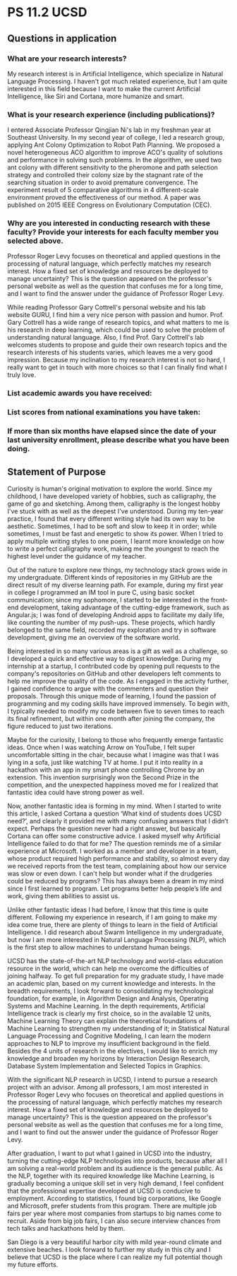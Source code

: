# PS 11.2 UCSD

## Questions in application

### What are your research interests?

My research interest is in Artificial Intelligence, which specialize in Natural Language Processing. I haven't got much related experience, but I am quite interested in this field because I want to make the current Artificial Intelligence, like Siri and Cortana, more humanize and smart.

### What is your research experience (including publications)?

I entered Associate Professor Qingjian Ni's lab in my freshman year at Southeast University. In my second year of college, I led a research group, applying Ant Colony Optimization to Robot Path Planning. We proposed a novel heterogeneous ACO algorithm to improve ACO's quality of solutions and performance in solving such problems. In the algorithm, we used two ant colony with different sensitivity to the pheromone and path selection strategy and controlled their colony size by the stagnant rate of the searching situation in order to avoid premature convergence. The experiment result of 5 comparative algorithms in 4 different-scale environment proved the effectiveness of our method. A paper was published on 2015 IEEE Congress on Evolutionary Computation (CEC).

### Why are you interested in conducting research with these faculty? Provide your interests for each faculty member you selected above.

Professor Roger Levy focuses on theoretical and applied questions in the processing of natural language, which perfectly matches my research interest. How a fixed set of knowledge and resources be deployed to manage uncertainty?  This is the question appeared on the professor's personal website as well as the question that confuses me for a long time, and I want to find the answer under the guidance of Professor Roger Levy.

While reading Professor Gary Cottrell's personal website and his lab website GURU, I find him a very nice person with passion and humor. Prof. Gary Cottrell has a wide range of research topics, and what matters to me is his research in deep learning, which could be used to solve the problem of understanding natural language. Also, I find Prof. Gary Cottrell's lab welcomes students to propose and guide their own research topics and the research interests of his students varies, which leaves me a very good impression. Because my inclination to my research interest is not so hard, I really want to get in touch with more choices so that I can finally find what I truly love.

### List academic awards you have received:

### List scores from national examinations you have taken:

### If more than six months have elapsed since the date of your last university enrollment, please describe what you have been doing.

## Statement of Purpose

Curiosity is human's original motivation to explore the world. Since my childhood, I have developed variety of hobbies, such as calligraphy, the game of go and sketching. Among them, calligraphy is the longest hobby I've stuck with as well as the deepest I've understood. During my ten-year practice, I found that every different writing style had its own way to be aesthetic. Sometimes, I had to be soft and slow to keep it in order; while sometimes, I must be fast and energetic to show its power. When I tried to apply multiple writing styles to one poem, I learnt more knowledge on how to write a perfect calligraphy work, making me the youngest to reach the highest level under the guidance of my teacher.

Out of the nature to explore new things, my technology stack grows wide in my undergraduate. Different kinds of repositories in my GitHub are the direct result of my diverse learning path. For example, during my first year in college I programmed an IM tool in pure C, using basic socket communication; since my sophomore, I started to be interested in the front-end development, taking advantage of the cutting-edge framework, such as Angular.js; I was fond of developing Android apps to facilitate my daily life, like counting the number of my push-ups. These projects, which hardly belonged to the same field, recorded my exploration and try in software development, giving me an overview of the software world.

Being interested in so many various areas is a gift as well as a challenge, so I developed a quick and effective way to digest knowledge. During my internship at a startup, I contributed code by opening pull requests to the company's repositories on GitHub and other developers left comments to help me improve the quality of the code. As I engaged in the activity further, I gained confidence to argue with the commenters and question their proposals. Through this unique mode of learning, I found the passion of programming and my coding skills have improved immensely. To begin with, I typically needed to modify my code between five to seven times to reach its final refinement, but within one month after joining the company, the figure reduced to just two iterations.

Maybe for the curiosity, I belong to those who frequently emerge fantastic ideas. Once when I was watching Arrow on YouTube, I felt super uncomfortable sitting in the chair, because what I imagine was that I was lying in a sofa, just like watching TV at home. I put it into reality in a hackathon with an app in my smart phone controlling Chrome by an extension. This invention surprisingly won the Second Prize in the competition, and the unexpected happiness moved me for I realized that fantastic idea could have strong power as well.

Now, another fantastic idea is forming in my mind. When I started to write this article, I asked Cortana a question ‘What kind of students does UCSD need?’, and clearly it provided me with many confusing answers that I didn’t expect. Perhaps the question never had a right answer, but basically Cortana can offer some constructive advice. I asked myself why Artificial Intelligence failed to do that for me? The question reminds me of a similar experience at Microsoft. I worked as a member and developer in a team, whose product required high performance and stability, so almost every day we received reports from the test team, complaining about how our service was slow or even down. I can't help but wonder what if the drudgeries could be reduced by programs? This has always been a dream in my mind since I first learned to program. Let programs better help people’s life and work, giving them abilities to assist us.

Unlike other fantastic ideas I had before, I know that this time is quite different. Following my experience in research, if I am going to make my idea come true, there are plenty of things to learn in the field of Artificial Intelligence. I did research about Swarm Intelligence in my undergraduate, but now I am more interested in Natural Language Processing (NLP), which is the first step to allow machines to understand human beings.

UCSD has the state-of-the-art NLP technology and world-class education resource in the world, which can help me overcome the difficulties of joining halfway. To get full preparation for my graduate study, I have made an academic plan, based on my current knowledge and interests. In the breadth requirements, I look forward to consolidating my technological foundation, for example, in Algorithm Design and Analysis, Operating Systems and Machine Learning. In the depth requirements, Artificial Intelligence track is clearly my first choice, so in the available 12 units, Machine Learning Theory can explain the theoretical foundations of Machine Learning to strengthen my understanding of it; in Statistical Natural Language Processing and Cognitive Modeling, I can learn the modern approaches to NLP to improve my insufficient background in the field. Besides the 4 units of research in the electives, I would like to enrich my knowledge and broaden my horizons by Interaction Design Research, Database System Implementation and Selected Topics in Graphics.

With the significant NLP research in UCSD, I intend to pursue a research project with an advisor. Among all professors, I am most interested in Professor Roger Levy who focuses on theoretical and applied questions in the processing of natural language, which perfectly matches my research interest. How a fixed set of knowledge and resources be deployed to manage uncertainty?  This is the question appeared on the professor's personal website as well as the question that confuses me for a long time, and I want to find out the answer under the guidance of Professor Roger Levy.

After graduation, I want to put what I gained in UCSD into the industry, turning the cutting-edge NLP technologies into products, because after all I am solving a real-world problem and its audience is the general public. As the NLP, together with its required knowledge like Machine Learning, is gradually becoming a unique skill set in very high demand, I feel confident that the professional expertise developed at UCSD is conducive to employment. According to statistics, I found big corporations, like Google and Microsoft, prefer students from this program. There are multiple job fairs per year where most companies from startups to big names come to recruit. Aside from big job fairs, I can also secure interview chances from tech talks and hackathons held by them.

San Diego is a very beautiful harbor city with mild year-round climate and extensive beaches. I look forward to further my study in this city and I believe that UCSD is the place where I can realize my full potential though my future efforts.
